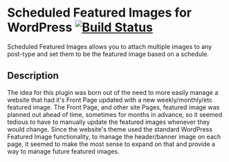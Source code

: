 Scheduled Featured Images for WordPress [![Build Status](https://travis-ci.org/ndigitals/nds-wp-scheduled-featured-images.svg?branch=master)](https://travis-ci.org/ndigitals/nds-wp-scheduled-featured-images)
================================

Scheduled Featured Images allows you to attach multiple images to any post-type and set them to be the featured image based on a schedule.

Description
------------
The idea for this plugin was born out of the need to more easily manage a website that had it's Front Page updated with a new weekly/monthly/etc featured image. The Front Page, and other site Pages, featured image was planned out ahead of time, sometimes for months in advance, so it seemed tedious to have to manually update the featured images whenever they would change. Since the website's theme used the standard WordPress Featured Image functionality, to manage the header/banner image on each page, it seemed to make the most sense to expand on that and provide a way to manage future featured images.